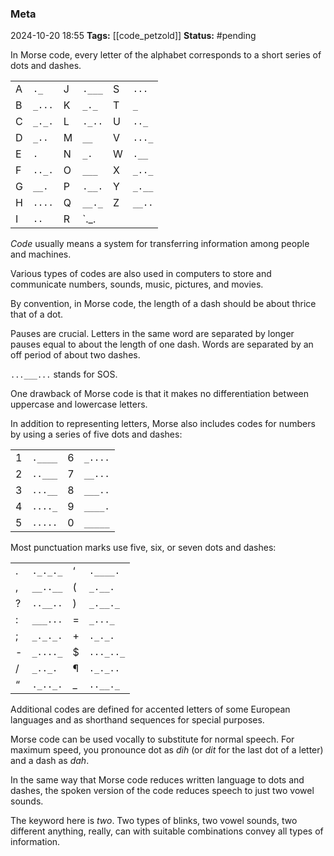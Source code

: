 ### Meta
2024-10-20 18:55
**Tags:** [[code_petzold]]
**Status:** #pending 

In Morse code, every letter of the alphabet corresponds to a short series of dots and dashes.

|     |        |     |        |     |        |
| --- | ------ | --- | ------ | --- | ------ |
| A   | `._`   | J   | `.___` | S   | `...`  |
| B   | `_...` | K   | `_._`  | T   | `_`    |
| C   | `_._.` | L   | `._..` | U   | `.._`  |
| D   | `_..`  | M   | `__`   | V   | `..._` |
| E   | `.`    | N   | `_.`   | W   | `.__`  |
| F   | `.._.` | O   | `___`  | X   | `_.._` |
| G   | `__.`  | P   | `.__.` | Y   | `_.__` |
| H   | `....` | Q   | `__._` | Z   | `__..` |
| I   | `..`   | R   | `._.   |     |        |

*Code* usually means a system for transferring information among people and machines.

Various types of codes are also used in computers to store and communicate numbers, sounds, music, pictures, and movies.

By convention, in Morse code, the length of a dash should be about thrice that of a dot.

Pauses are crucial. Letters in the same word are separated by longer pauses equal to about the length of one dash. Words are separated by an off period of about two dashes.

`...___...` stands for SOS.

One drawback of Morse code is that it makes no differentiation between uppercase and lowercase letters.

In addition to representing letters, Morse also includes codes for numbers by using a series of five dots and dashes:

|     |         |     |         |
| --- | ------- | --- | ------- |
| 1   | `.____` | 6   | `_....` |
| 2   | `..___` | 7   | `__...` |
| 3   | `...__` | 8   | `___..` |
| 4   | `...._` | 9   | `____.` |
| 5   | `.....` | 0   | `_____` |

Most punctuation marks use five, six, or seven dots and dashes:

|     |          |     |           |
| --- | -------- | --- | --------- |
| .   | `._._._` | ‘   | `.____.`  |
| ,   | `__..__` | (   | `_.__.`   |
| ?   | `..__..` | )   | `_.__._`  |
| :   | `___...` | =   | `_..._`   |
| ;   | `_._._.` | +   | `._._.`   |
| -   | `_...._` | $   | `..._.._` |
| /   | `_.._.`  | ¶   | `._._..`  |
| “   | `._.._.` | _   | `..__._`  |

Additional codes are defined for accented letters of some European languages and as shorthand sequences for special purposes.

Morse code can be used vocally to substitute for normal speech. For maximum speed, you pronounce dot as *dih* (or *dit* for the last dot of a letter) and a dash as *dah*.

In the same way that Morse code reduces written language to dots and dashes, the spoken version of the code reduces speech to just two vowel sounds.

The keyword here is *two*. Two types of blinks, two vowel sounds, two different anything, really, can with suitable combinations convey all types of information.